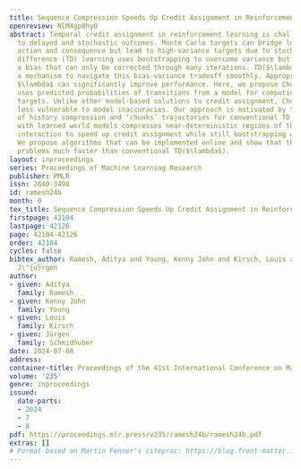 ```yaml
---
title: Sequence Compression Speeds Up Credit Assignment in Reinforcement Learning
openreview: NlM4gp8hyO
abstract: Temporal credit assignment in reinforcement learning is challenging due
  to delayed and stochastic outcomes. Monte Carlo targets can bridge long delays between
  action and consequence but lead to high-variance targets due to stochasticity. Temporal
  difference (TD) learning uses bootstrapping to overcome variance but introduces
  a bias that can only be corrected through many iterations. TD($\lambda$) provides
  a mechanism to navigate this bias-variance tradeoff smoothly. Appropriately selecting
  $\lambda$ can significantly improve performance. Here, we propose Chunked-TD, which
  uses predicted probabilities of transitions from a model for computing $\lambda$-return
  targets. Unlike other model-based solutions to credit assignment, Chunked-TD is
  less vulnerable to model inaccuracies. Our approach is motivated by the principle
  of history compression and ‘chunks’ trajectories for conventional TD learning. Chunking
  with learned world models compresses near-deterministic regions of the environment-policy
  interaction to speed up credit assignment while still bootstrapping when necessary.
  We propose algorithms that can be implemented online and show that they solve some
  problems much faster than conventional TD($\lambda$).
layout: inproceedings
series: Proceedings of Machine Learning Research
publisher: PMLR
issn: 2640-3498
id: ramesh24b
month: 0
tex_title: Sequence Compression Speeds Up Credit Assignment in Reinforcement Learning
firstpage: 42104
lastpage: 42126
page: 42104-42126
order: 42104
cycles: false
bibtex_author: Ramesh, Aditya and Young, Kenny John and Kirsch, Louis and Schmidhuber,
  J\"{u}rgen
author:
- given: Aditya
  family: Ramesh
- given: Kenny John
  family: Young
- given: Louis
  family: Kirsch
- given: Jürgen
  family: Schmidhuber
date: 2024-07-08
address:
container-title: Proceedings of the 41st International Conference on Machine Learning
volume: '235'
genre: inproceedings
issued:
  date-parts:
  - 2024
  - 7
  - 8
pdf: https://proceedings.mlr.press/v235/ramesh24b/ramesh24b.pdf
extras: []
# Format based on Martin Fenner's citeproc: https://blog.front-matter.io/posts/citeproc-yaml-for-bibliographies/
---
```

